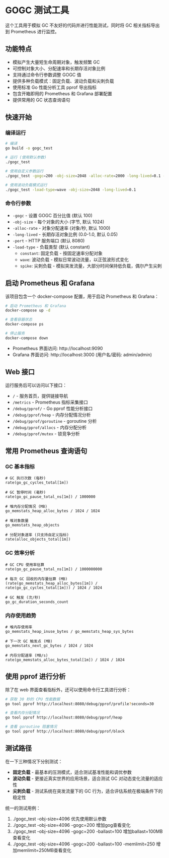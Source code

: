 # GOGC 测试工具

这个工具用于模拟 GC 不友好的代码并进行性能测试，同时将 GC 相关指标导出到 Prometheus 进行监控。

## 功能特点

- 模拟产生大量短生命周期对象，触发频繁 GC
- 可控制对象大小、分配速率和长期存活对象比例
- 支持通过命令行参数调整 GOGC 值
- 提供多种负载模式：固定负载、波动负载和尖刺负载
- 使用标准 Go 性能分析工具 pprof 导出指标
- 包含开箱即用的 Prometheus 和 Grafana 部署配置
- 提供常用的 GC 状态查询语句

## 快速开始

### 编译运行

```bash
# 编译
go build -o gogc_test

# 运行 (使用默认参数)
./gogc_test

# 使用自定义参数运行
./gogc_test -gogc=200 -obj-size=2048 -alloc-rate=2000 -long-lived=0.1 -port=8080

# 使用波动负载模式运行
./gogc_test -load-type=wave -obj-size=2048 -long-lived=0.1
```

### 命令行参数

- `-gogc` - 设置 GOGC 百分比值 (默认 100)
- `-obj-size` - 每个对象的大小 (字节, 默认 1024)
- `-alloc-rate` - 对象分配速率 (对象/秒, 默认 1000)
- `-long-lived` - 长期存活对象比例 (0.0-1.0, 默认 0.05)
- `-port` - HTTP 服务端口 (默认 8080)
- `-load-type` - 负载类型 (默认 constant)
  - `constant`: 固定负载 - 按固定速率分配对象
  - `wave`: 波动负载 - 模拟日常波动流量，以正弦波形式变化
  - `spike`: 尖刺负载 - 模拟突发流量，大部分时间保持低负载，偶尔产生尖刺

## 启动 Prometheus 和 Grafana

该项目包含一个 docker-compose 配置，用于启动 Prometheus 和 Grafana：

```bash
# 启动 Prometheus 和 Grafana
docker-compose up -d

# 查看容器状态
docker-compose ps

# 停止服务
docker-compose down
```

- Prometheus 界面访问: http://localhost:9090
- Grafana 界面访问: http://localhost:3000 (用户名/密码: admin/admin)

## Web 接口

运行服务后可以访问以下接口：

- `/` - 服务首页，提供链接导航
- `/metrics` - Prometheus 指标采集接口
- `/debug/pprof/` - Go pprof 性能分析接口
- `/debug/pprof/heap` - 内存分配情况分析
- `/debug/pprof/goroutine` - goroutine 分析
- `/debug/pprof/allocs` - 内存分配分析
- `/debug/pprof/mutex` - 锁竞争分析

## 常用 Prometheus 查询语句

### GC 基本指标

```
# GC 执行次数 (每秒)
rate(go_gc_cycles_total[1m])

# GC 暂停时间 (毫秒)
rate(go_gc_pause_total_ns[1m]) / 1000000

# 堆内存分配情况 (MB)
go_memstats_heap_alloc_bytes / 1024 / 1024

# 堆对象数量
go_memstats_heap_objects

# 分配对象速率 (只支持自定义指标)
rate(alloc_objects_total[1m])
```

### GC 效率分析

```
# GC CPU 使用率估算
rate(go_gc_pause_total_ns[1m]) / 1000000000

# 每次 GC 回收的内存量估算 (MB)
(rate(go_memstats_heap_alloc_bytes[1m]) / rate(go_gc_cycles_total[1m])) / 1024 / 1024

# GC 触发 (次/秒)
go_gc_duration_seconds_count
```

### 内存使用趋势

```
# 堆内存使用率
go_memstats_heap_inuse_bytes / go_memstats_heap_sys_bytes

# 下一次 GC 触发点 (MB)
go_memstats_next_gc_bytes / 1024 / 1024

# 内存分配速率 (MB/s)
rate(go_memstats_alloc_bytes_total[1m]) / 1024 / 1024
```

## 使用 pprof 进行分析

除了在 web 界面查看指标外，还可以使用命令行工具进行分析：

```bash
# 获取 30 秒的 CPU 性能数据
go tool pprof http://localhost:8080/debug/pprof/profile?seconds=30

# 查看内存分配情况
go tool pprof http://localhost:8080/debug/pprof/heap

# 查看 goroutine 阻塞情况
go tool pprof http://localhost:8080/debug/pprof/block
```

## 测试路径
在一下三种情况下分别测试：
- **固定负载** - 最基本的压测模式，适合测试基准性能和调优参数
- **波动负载** - 更接近真实世界的应用场景，适合测试 GC 对动态变化流量的适应性
- **尖刺负载** - 测试系统在突发流量下的 GC 行为，适合评估系统在极端条件下的稳定性

统一的测试用例：
1. ./gogc_test -obj-size=4096 优先使用默认参数
2. ./gogc_test -obj-size=4096 -gogc=200 增加gog查看变化
3. ./gogc_test -obj-size=4096 -gogc=200 -ballast=100 增加ballast=100MB查看变化
4. ./gogc_test -obj-size=4096 -gogc=200 -ballast=100 -memlimit=250 增加memlimit=250MB查看变化
